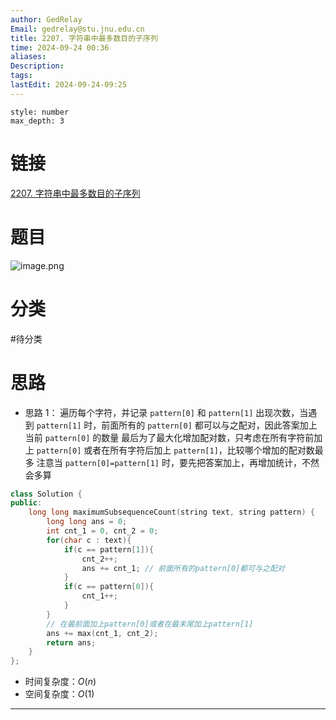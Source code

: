 ```yaml
---
author: GedRelay
Email: gedrelay@stu.jnu.edu.cn
title: 2207. 字符串中最多数目的子序列
time: 2024-09-24 00:36
aliases: 
Description: 
tags: 
lastEdit: 2024-09-24-09:25
---
```


```toc
style: number
max_depth: 3
```

# 链接
[2207. 字符串中最多数目的子序列](https://leetcode.cn/problems/maximize-number-of-subsequences-in-a-string/) 

# 题目
![image.png](https://ged-pic-bed.oss-cn-guangzhou.aliyuncs.com/img/202409240037181.png)


# 分类
#待分类

# 思路
- 思路 1：
遍历每个字符，并记录 `pattern[0]` 和 `pattern[1]` 出现次数，当遇到 `pattern[1]` 时，前面所有的 `pattern[0]` 都可以与之配对，因此答案加上当前 `pattern[0]` 的数量
最后为了最大化增加配对数，只考虑在所有字符前加上 `pattern[0]` 或者在所有字符后加上 `pattern[1]`，比较哪个增加的配对数最多
注意当 `pattern[0]=pattern[1]` 时，要先把答案加上，再增加统计，不然会多算


```cpp
class Solution {
public:
    long long maximumSubsequenceCount(string text, string pattern) {
        long long ans = 0;
        int cnt_1 = 0, cnt_2 = 0;
        for(char c : text){
            if(c == pattern[1]){
                cnt_2++;
                ans += cnt_1; // 前面所有的pattern[0]都可与之配对
            }
            if(c == pattern[0]){
                cnt_1++;
            }
        }
        // 在最前面加上pattern[0]或者在最末尾加上pattern[1]
        ans += max(cnt_1, cnt_2);
        return ans;
    }
};
```


- 时间复杂度：${O\left( n \right)  }$ 
- 空间复杂度：${O\left( 1 \right)  }$ 


---

